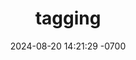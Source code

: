 ---
layout: post
title:  "tagging"
date:   2024-08-20 14:21:29 -0700
tags: SekaiCTF Blockchain Writeup
exclude: true
---